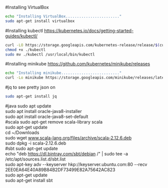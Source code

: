 #Installing VirtualBox
```bash
echo "Installing VirtualBox........................"
sudo apt-get install virtualbox
```

#Installing kubectl https://kubernetes.io/docs/getting-started-guides/kubectl/
```bash
curl -LO https://storage.googleapis.com/kubernetes-release/release/$(curl -s https://storage.googleapis.com/kubernetes-release/release/stable.txt)/bin/linux/amd64/kubectl
chmod +x ./kubectl
sudo mv ./kubectl /usr/local/bin/kubectl
```

#Installing minikube https://github.com/kubernetes/minikube/releases
```bash
echo "Installing minikube.........................."
curl -Lo minikube https://storage.googleapis.com/minikube/releases/latest/minikube-linux-amd64 && chmod +x minikube && sudo mv minikube /usr/local/bin/
```

#jq to see pretty json on
```bash
sudo apt-get install jq
```

#java
sudo apt update  
sudo apt install oracle-java8-installer  
sudo apt install oracle-java8-set-default  
#scala
sudo apt-get remove scala-library scala  
sudo apt-get update  
cd ~/Downloads  
sudo wget www.scala-lang.org/files/archive/scala-2.12.6.deb  
sudo dpkg -i scala-2.12.6.deb  
#sbt
sudo apt-get update  
echo "deb https://dl.bintray.com/sbt/debian /" | sudo tee -a /etc/apt/sources.list.d/sbt.list  
sudo apt-key adv --keyserver hkp://keyserver.ubuntu.com:80 --recv 2EE0EA64E40A89B84B2DF73499E82A75642AC823  
sudo apt-get update  
sudo apt-get install sbt  